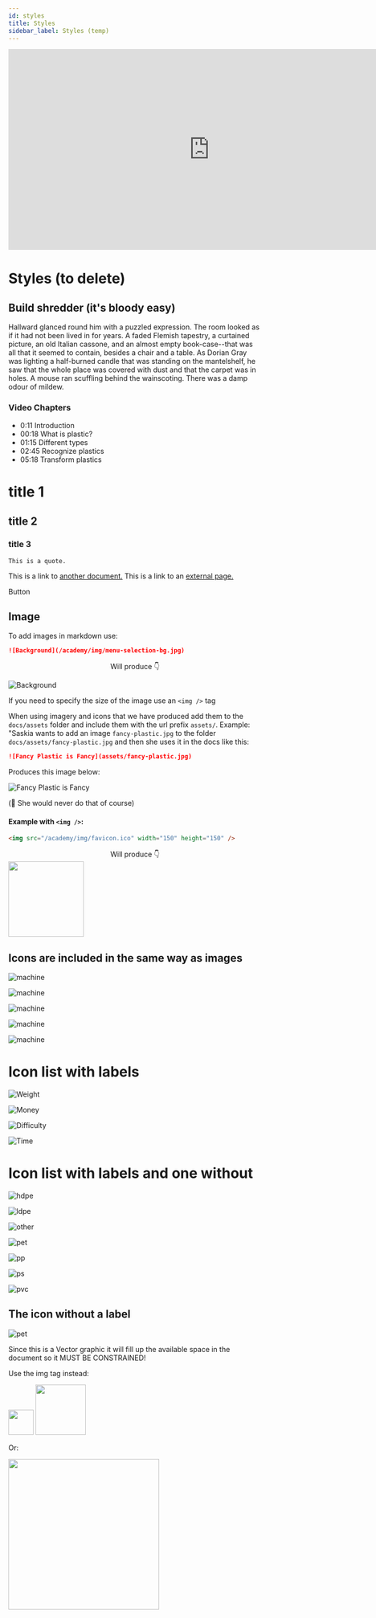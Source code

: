 ```yaml
---
id: styles
title: Styles
sidebar_label: Styles (temp)
---
```


<iframe width="800" height="400" src="https://www.youtube.com/embed/dP1s7viFZHY" frameborder="0" allow="accelerometer; autoplay; encrypted-media; gyroscope; picture-in-picture" allowfullscreen></iframe>

# Styles (to delete)

<div class="videoChapters">
<div class="videoChaptersMain">

## Build shredder (it's bloody easy)

Hallward glanced round him with a puzzled expression. The room looked as if it had not been lived in for years. A faded Flemish tapestry, a curtained picture, an old Italian cassone, and an almost empty book-case--that was all that it seemed to contain, besides a chair and a table. As Dorian Gray was lighting a half-burned candle that was standing on the mantelshelf, he saw that the whole place was covered with dust and that the carpet was in holes. A mouse ran scuffling behind the wainscoting. There was a damp odour of mildew.

</div>
<div class="videoChaptersSidebar">

### Video Chapters

- 0:11 Introduction
- 00:18 What is plastic?
- 01:15 Different types
- 02:45 Recognize plastics
- 05:18 Transform plastics

</div>
</div>

# title 1

## title 2

### title 3

`This is a quote.`

This is a link to [another document.](doc3.md)
This is a link to an [external page.](http://www.example.com)

Button

## Image

To add images in markdown use:

```markdown
![Background](/academy/img/menu-selection-bg.jpg)
```

<div style="text-align: center;">Will produce 👇</div>

![Background](/academy/img/menu-selection-bg.jpg)

If you need to specify the size of the image use an `<img />` tag

When using imagery and icons that we have produced add them to the `docs/assets` folder and include them with the url prefix `assets/`.
Example:
"Saskia wants to add an image `fancy-plastic.jpg` to the folder `docs/assets/fancy-plastic.jpg` and then she uses it in the docs like this:

```markdown
![Fancy Plastic is Fancy](assets/fancy-plastic.jpg)
```

Produces this image below:

![Fancy Plastic is Fancy](assets/fancy-plastic.jpg)

(🤫 She would never do that of course)

#### Example with `<img />`:

```html
<img src="/academy/img/favicon.ico" width="150" height="150" />
```

<div style="text-align: center;">Will produce 👇</div>

<img src="/academy/img/favicon.ico" width="150" height="150" />

## Icons are included in the same way as images

<div class="j-slideshow">

![machine](https://preciousplastic.com/images/Community-machine-3.jpg)

![machine](https://preciousplastic.com/images/Community-machine-1-p-1600.jpeg)

![machine](https://preciousplastic.com/images/Community-machine-6.jpg)

![machine](https://preciousplastic.com/images/Community-machine-5.jpg)

![machine](https://preciousplastic.com/images/Community-machine-2.jpg)

</div>

# Icon list with labels

<div class="icon-list">

<div data-label="40kg">

![Weight](assets/icons/weight.svg)

</div>
<div data-label="€300">

![Money](assets/icons/money.svg)

</div>
<div data-label="Hard">

![Difficulty](assets/icons/difficulty.svg)

</div>
<div data-label="14 days">

![Time](assets/icons/time-needed.svg)

</div>

</div>

# Icon list with labels and one without

<div class="icon-list">

<div data-label="Bottle">

![hdpe](assets/plastic/type-hdpe.svg)

</div>
<div data-label="Bottle">

![ldpe](assets/plastic/type-ldpe.svg)

</div>
<div data-label="Bottle">

![other](assets/plastic/type-other.svg)

</div>
<div data-label="Bottle">

![pet](assets/plastic/type-pet.svg)

</div>
<div data-label="Bottle">

![pp](assets/plastic/type-pp.svg)

</div>
<div data-label="Bottle">

![ps](assets/plastic/type-ps.svg)

</div>
<div data-label="Bottle">

![pvc](assets/plastic/type-pvc.svg)

</div>

</div>

## The icon without a label

![pet](assets/plastic/type-pet.svg)

Since this is a Vector graphic it will fill up the available space in the document so it MUST BE CONSTRAINED!

Use the img tag instead:

<img src="assets/plastic/type-pet.svg" width="50" height="50" />
<img style="margin-left: 0;" src="assets/plastic/type-pet.svg" width="100"/>

Or:

<img style="margin-left: 0;" src="./assets/ppimage.jpg" width="300" />
